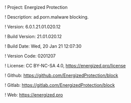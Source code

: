 ! Project: Energized Protection

! Description: ad.porn.malware blocking.

! Version: 6.0.1.21.01.020.12

! Build Version: 21.01.020.12

! Build Date: Wed, 20 Jan 21 12:07:30

! Version Code: 0201207

! License: CC BY-NC-SA 4.0, https://energized.pro/license

! Github: https://github.com/EnergizedProtection/block

! Gitlab: https://gitlab.com/EnergizedProtection/block


! Web: https://energized.pro
